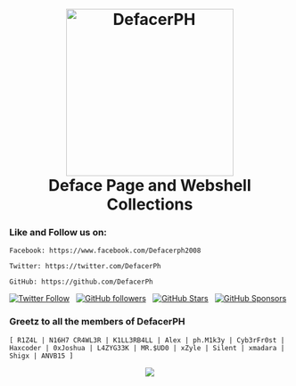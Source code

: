 <h1 align="center">
  <br>
  <a href="https://defacerph.neocities.org"><img src="https://defacerph.neocities.org/assets/img/logo.gif" hight="200" width="300" alt="DefacerPH"></a>
  <br>
  Deface Page and Webshell Collections
  <br>
</h1>

### Like and Follow us on:

```
Facebook: https://www.facebook.com/Defacerph2008
```
```
Twitter: https://twitter.com/DefacerPh
```
```
GitHub: https://github.com/DefacerPh
```

[![Twitter Follow](https://img.shields.io/twitter/follow/DefacerPh?color=1DA1F2&logo=twitter&style=for-the-badge)](https://twitter.com/intent/follow?original_referer=https%3A%2F%2Fgithub.com%2FDefacerPh&screen_name=DefacerPh) &nbsp; [![GitHub followers](https://img.shields.io/github/followers/ANVB15?logo=GitHub&style=for-the-badge)](https://github.com/ANVB15) &nbsp; [![GitHub Stars](https://img.shields.io/github/stars/ANVB15?logo=github&style=for-the-badge)](https://github.com/ANVB15) &nbsp; [![GitHub Sponsors](https://img.shields.io/github/sponsors/ANVB15?color=BF4B8A&logo=githubsponsors&style=for-the-badge&label=Sponsor%20on%20Github)](https://github.com/sponsors/ANVB15)


### Greetz to all the members of DefacerPH

```
[ R1Z4L | N16H7 CR4WL3R | K1LL3RB4LL | Alex | ph.M1k3y | Cyb3rFr0st | Haxcoder | 0xJoshua | L4ZYG33K | MR.$UD0 | xZyle | Silent | xmadara | Shigx | ANVB15 ]
``` 

<!--  -->

<p align="center" >
<a href="https://github.com/ANVB15/github-readme-stats"> 
    <img  src="https://github-readme-stats.vercel.app/api?username=ANVB15&&show_icons=true&theme=radical"/>
  </a>

</p>
